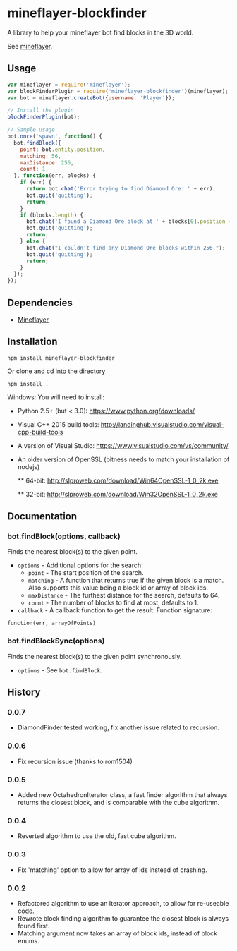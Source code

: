 # mineflayer-blockfinder

A library to help your mineflayer bot find blocks in the 3D world.

See [mineflayer](https://github.com/PrismarineJS/mineflayer).

## Usage

```js
var mineflayer = require('mineflayer');
var blockFinderPlugin = require('mineflayer-blockfinder')(mineflayer);
var bot = mineflayer.createBot({username: 'Player'});

// Install the plugin
blockFinderPlugin(bot);

// Sample usage
bot.once('spawn', function() {
  bot.findBlock({
    point: bot.entity.position,
    matching: 56,
    maxDistance: 256,
    count: 1,
  }, function(err, blocks) {
    if (err) {
      return bot.chat('Error trying to find Diamond Ore: ' + err);
      bot.quit('quitting');
      return;
    }
    if (blocks.length) {
      bot.chat('I found a Diamond Ore block at ' + blocks[0].position + '.');
      bot.quit('quitting');
      return;
    } else {
      bot.chat("I couldn't find any Diamond Ore blocks within 256.");
      bot.quit('quitting');
      return;
    }
  });
});
```

## Dependencies

 * [Mineflayer](https://github.com/PrismarineJS/mineflayer)

## Installation

`npm install mineflayer-blockfinder`

Or clone and cd into the directory

`npm install .`

Windows: You will need to install:

 * Python 2.5+ (but < 3.0): https://www.python.org/downloads/

 * Visual C++ 2015 build tools: http://landinghub.visualstudio.com/visual-cpp-build-tools

 * A version of Visual Studio: https://www.visualstudio.com/vs/community/

 * An older version of OpenSSL (bitness needs to match your installation of nodejs)

   ** 64-bit: http://slproweb.com/download/Win64OpenSSL-1_0_2k.exe

   ** 32-bit: http://slproweb.com/download/Win32OpenSSL-1_0_2k.exe

## Documentation

### bot.findBlock(options, callback)

Finds the nearest block(s) to the given point.
 * `options` - Additional options for the search:
   - `point` - The start position of the search.
   - `matching` - A function that returns true if the given block is a match.  Also supports this value being a block id or array of block ids.
   - `maxDistance` - The furthest distance for the search, defaults to 64.
   - `count` - The number of blocks to find at most, defaults to 1.
 * `callback` - A callback function to get the result.  Function signature:

```
function(err, arrayOfPoints)
```

### bot.findBlockSync(options)

Finds the nearest block(s) to the given point synchronously.
 * `options` - See `bot.findBlock`.

## History

### 0.0.7

 * DiamondFinder tested working, fix another issue related to recursion.

### 0.0.6

 * Fix recursion issue (thanks to rom1504)

### 0.0.5

 * Added new OctahedronIterator class, a fast finder algorithm that always returns the closest block, and is comparable with the cube algorithm.

### 0.0.4

 * Reverted algorithm to use the old, fast cube algorithm.

### 0.0.3

 * Fix 'matching' option to allow for array of ids instead of crashing.

### 0.0.2

 * Refactored algorithm to use an Iterator approach, to allow for re-useable code.
 * Rewrote block finding algorithm to guarantee the closest block is always found first.
 * Matching argument now takes an array of block ids, instead of block enums.
